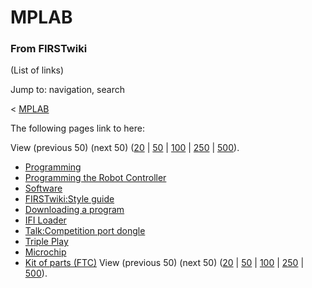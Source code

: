 # MPLAB

### From FIRSTwiki

(List of links)

Jump to: navigation, search

&lt; [MPLAB](/index.php?title=MPLAB&redirect=no "MPLAB" )  

The following pages link to here:

View (previous 50) (next 50)
([20](/index.php?title=Special:Whatlinkshere/MPLAB&limit=20&from=0
"Special:Whatlinkshere/MPLAB" ) |
[50](/index.php?title=Special:Whatlinkshere/MPLAB&limit=50&from=0
"Special:Whatlinkshere/MPLAB" ) |
[100](/index.php?title=Special:Whatlinkshere/MPLAB&limit=100&from=0
"Special:Whatlinkshere/MPLAB" ) |
[250](/index.php?title=Special:Whatlinkshere/MPLAB&limit=250&from=0
"Special:Whatlinkshere/MPLAB" ) |
[500](/index.php?title=Special:Whatlinkshere/MPLAB&limit=500&from=0
"Special:Whatlinkshere/MPLAB" )).

  * [Programming](Programming "Programming" )
  * [Programming the Robot Controller](Programming_the_Robot_Controller "Programming the Robot Controller" )
  * [Software](Software "Software" )
  * [FIRSTwiki:Style guide](FIRSTwiki:Style_guide "FIRSTwiki:Style guide" )
  * [Downloading a program](Downloading_a_program "Downloading a program" )
  * [IFI Loader](IFI_Loader "IFI Loader" )
  * [Talk:Competition port dongle](Talk:Competition_port_dongle "Talk:Competition port dongle" )
  * [Triple Play](Triple_Play "Triple Play" )
  * [Microchip](Microchip "Microchip" )
  * [Kit of parts (FTC)](Kit_of_parts_%28FTC%29 "Kit of parts \(FTC\)" )
View (previous 50) (next 50)
([20](/index.php?title=Special:Whatlinkshere/MPLAB&limit=20&from=0
"Special:Whatlinkshere/MPLAB" ) |
[50](/index.php?title=Special:Whatlinkshere/MPLAB&limit=50&from=0
"Special:Whatlinkshere/MPLAB" ) |
[100](/index.php?title=Special:Whatlinkshere/MPLAB&limit=100&from=0
"Special:Whatlinkshere/MPLAB" ) |
[250](/index.php?title=Special:Whatlinkshere/MPLAB&limit=250&from=0
"Special:Whatlinkshere/MPLAB" ) |
[500](/index.php?title=Special:Whatlinkshere/MPLAB&limit=500&from=0
"Special:Whatlinkshere/MPLAB" )).

